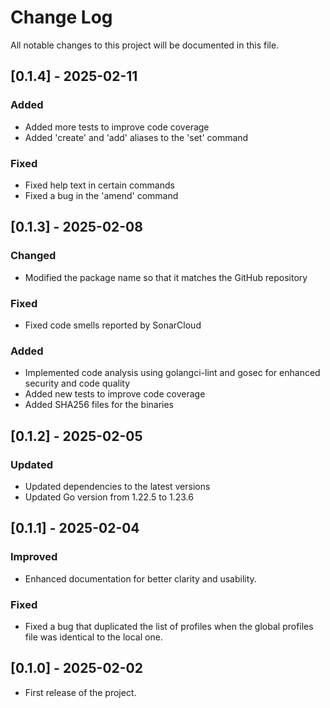 
# Change Log

All notable changes to this project will be documented in this file.

## [0.1.4] - 2025-02-11

### Added

- Added more tests to improve code coverage
- Added 'create' and 'add' aliases to the 'set' command

### Fixed

- Fixed help text in certain commands
- Fixed a bug in the 'amend' command


## [0.1.3] - 2025-02-08

### Changed

- Modified the package name so that it matches the GitHub repository

### Fixed

- Fixed code smells reported by SonarCloud

### Added

- Implemented code analysis using golangci-lint and gosec for enhanced security and code quality
- Added new tests to improve code coverage
- Added SHA256 files for the binaries

## [0.1.2] - 2025-02-05

### Updated

- Updated dependencies to the latest versions
- Updated Go version from 1.22.5 to 1.23.6

## [0.1.1] - 2025-02-04

### Improved

- Enhanced documentation for better clarity and usability.

### Fixed

- Fixed a bug that duplicated the list of profiles when the global profiles file was identical to the local one.

## [0.1.0] - 2025-02-02
 
- First release of the project.
